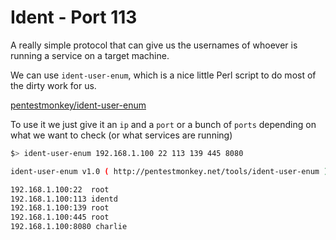 # Ident - Port 113

A really simple protocol that can give us the usernames of whoever is running a service on a target machine.

We can use `ident-user-enum`, which is a nice little Perl script to do most of the dirty work for us.

[pentestmonkey/ident-user-enum](https://raw.githubusercontent.com/pentestmonkey/ident-user-enum/master/ident-user-enum.pl)

To use it we just give it an `ip` and a `port` or a bunch of `ports` depending on what we want to check (or what services are running)

```bash
$> ident-user-enum 192.168.1.100 22 113 139 445 8080

ident-user-enum v1.0 ( http://pentestmonkey.net/tools/ident-user-enum )

192.168.1.100:22  root
192.168.1.100:113 identd
192.168.1.100:139 root
192.168.1.100:445 root
192.168.1.100:8080 charlie
```

